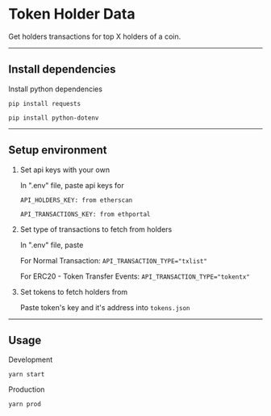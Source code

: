 # Token Holder Data

Get holders transactions for top X holders of a coin.

---

## Install dependencies

Install python dependencies

`pip install requests`

`pip install python-dotenv`

---

## Setup environment

1. Set api keys with your own

    In ".env" file, paste api keys for

    `API_HOLDERS_KEY: from etherscan`

    `API_TRANSACTIONS_KEY: from ethportal`

2. Set type of transactions to fetch from holders

    In ".env" file, paste

    For Normal Transaction: `API_TRANSACTION_TYPE="txlist"`

    For ERC20 - Token Transfer Events: `API_TRANSACTION_TYPE="tokentx"`

3. Set tokens to fetch holders from

    Paste token's key and it's address into `tokens.json`

---

## Usage

Development

`yarn start`

Production

`yarn prod`
